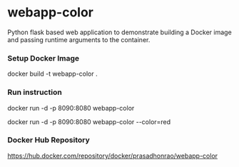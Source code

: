 # webapp-color
Python flask based web application to demonstrate building a Docker image and passing runtime arguments to the container.

### Setup Docker Image
docker build -t webapp-color .

### Run instruction
docker run -d -p 8090:8080 webapp-color

docker run -d -p 8090:8080 webapp-color --color=red

### Docker Hub Repository
https://hub.docker.com/repository/docker/prasadhonrao/webapp-color